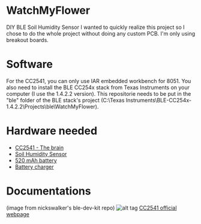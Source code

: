 # WatchMyFlower
DIY BLE Soil Humidity Sensor
I wanted to quickly realize this project so I chose to do the whole project without doing any custom PCB. I'm only using breakout boards.

# Software

For the CC2541, you can only use IAR embedded workbench for 8051. You also need to install the BLE CC254x stack from Texas Instruments on your computer (I use the 1.4.2.2 version). This repositorie needs to be put in the "ble" folder of the BLE stack's project (C:\Texas Instruments\BLE-CC254x-1.4.2.2\Projects\ble\WatchMyFlower).

# Hardware needed
* [CC2541 - The brain](https://www.aliexpress.com/item/HM-10-cc2541-4-0-BLE-bluetooth-to-uart-transceiver-Module-Central-Peripheral-switching-iBeacon-AirLocate/32652355508.html)
* [Soil Humidity Sensor](https://www.aliexpress.com/item/10pcs-Soil-Humidity-Sensor-Module-Hygrometer-Detection-Module-for-Arduino-AVR/32576273359.html)
* [520 mAh battery](https://www.aliexpress.com/item/3-7V-560mAh-602248-Lithium-Polymer-Li-Po-Rechargeable-li-ion-Battery-For-Mp3-MP4-MP5/32667349115.html)
* [Battery charger](https://www.aliexpress.com/item/1pcs-5V-Mini-MICRO-USB-1A-TP4056-Lithium-Battery-Charging-Charger-Module-Worldwide-2425/32405356563.html)

# Documentations

(image from nickswalker's ble-dev-kit repo)
![alt tag](https://github.com/nickswalker/ble-dev-kit/blob/master/images/hm-10-pinout.png)
[CC2541 official webpage](http://www.ti.com/product/CC2541)
